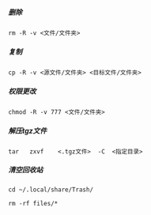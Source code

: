 
##### 删除
```
rm -R -v <文件/文件夹>
```

##### 复制
```
cp -R -v <源文件/文件夹> <目标文件/文件夹>
```

##### 权限更改
```
chmod -R -v 777 <文件/文件夹>
```

##### 解压tgz文件
```
tar   zxvf    <.tgz文件>  -C  <指定目录>
```

##### 清空回收站
```
cd ~/.local/share/Trash/

rm -rf files/*
```
